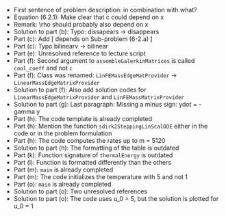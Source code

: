 - First sentence of problem description: in combination with what?
- Equation (6.2.1): Make clear that c could depend on x
- Remark: \rho should probably also depend on x
- Solution to part (b): Typo: dissapears -> disappears
- Part (c): Add [ depends on Sub-problem (6-2.a) ]
- Part (c): Typo bilinearv -> bilinear
- Part (e): Unresolved reference to lecture script
- Part (f): Second argument to `assembleGalerkinMatrices` is called `cool_coeff` and not `c`
- Part (f): Class was renamed: `LinFEMassEdgeMatProvider` -> `LinearMassEdgeMatrixProvider`
- Solution to part (f): Also add solution codes for `LinearMassEdgeMatrixProvider` and `LinFEMassMatrixProvider`
- Solution to part (g): Last paragraph: Missing a minus sign: ydot = -gamma y
- Part (h): The code template is already completed
- Part (h): Mention the function `sdirk2SteppingLinScalODE` either in the code or in the problem formulation
- Part (h): The code computes the rates up to m = 5120
- Solution to part (h): The formatting of the table is outdated
- Part (k): Function signature of `thermalEnergy` is outdated
- Part (l): Function is formatted differently than the others
- Part (m): `main` is already completed
- Part (m): The code initializes the temperature with 5 and not 1
- Part (o): `main` is already completed
- Solution to part (o): Two unresolved references
- Solution to part (o): The code uses u_0 = 5, but the solution is plotted for u_0 = 1
